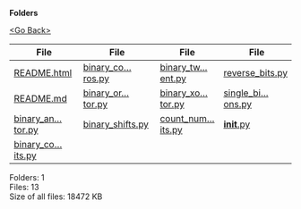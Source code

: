 **Folders**

[&lt;Go Back&gt;](../right.html)

<table><thead><tr class="header"><th><strong>File</strong></th><th><strong>File</strong></th><th><strong>File</strong></th><th><strong>File</strong></th></tr></thead><tbody><tr class="odd"><td><a href="README.html">README.html</a> </td><td><a href="binary_count_trailing_zeros.py">binary_co…ros.py</a> </td><td><a href="binary_twos_complement.py">binary_tw…ent.py</a> </td><td><a href="reverse_bits.py">reverse_bits.py</a> </td></tr><tr class="even"><td><a href="README.md">README.md</a> </td><td><a href="binary_or_operator.py">binary_or…tor.py</a> </td><td><a href="binary_xor_operator.py">binary_xo…tor.py</a> </td><td><a href="single_bit_manipulation_operations.py">single_bi…ons.py</a> </td></tr><tr class="odd"><td><a href="binary_and_operator.py">binary_an…tor.py</a> </td><td><a href="binary_shifts.py">binary_shifts.py</a> </td><td><a href="count_number_of_one_bits.py">count_num…its.py</a> </td><td><a href="__init__.py"><strong>init</strong>.py</a> </td></tr><tr class="even"><td><a href="binary_count_setbits.py">binary_co…its.py</a> </td><td></td><td></td><td></td></tr></tbody></table>

Folders: 1  
Files: 13  
Size of all files: 18472 KB
